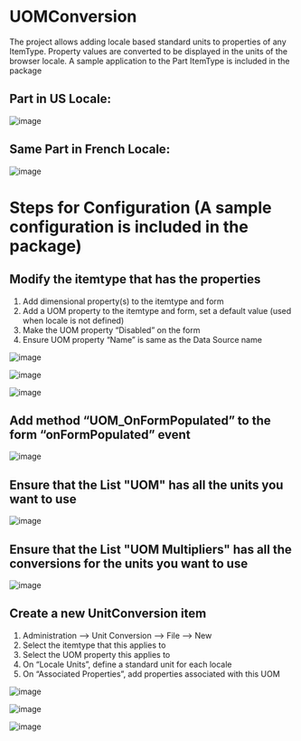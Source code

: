 # UOMConversion
The project allows adding locale based standard units to properties of any ItemType. Property values are converted to be displayed in the units of the browser locale. A sample application to the Part ItemType is included in the package

## Part in US Locale:  

![image](https://user-images.githubusercontent.com/27519066/34441904-a8762b80-ec8c-11e7-9e30-f1c5c73161d6.png)

## Same Part in French Locale:  

![image](https://user-images.githubusercontent.com/27519066/34441887-9460530a-ec8c-11e7-95e0-01db4be76666.png)


# Steps for Configuration (A sample configuration is included in the package)
## Modify the itemtype that has the properties  
1. Add dimensional property(s) to the itemtype and form  
2. Add a UOM property to the itemtype and form, set a default value (used when locale is not defined)  
3. Make the UOM property “Disabled” on the form   
4. Ensure UOM property “Name” is same as the Data Source name   


![image](https://user-images.githubusercontent.com/27519066/34441475-01487b58-ec8a-11e7-8846-ae1bb93707d1.png)

![image](https://user-images.githubusercontent.com/27519066/34441074-756e8250-ec87-11e7-9ef9-27212340e914.png)

![image](https://user-images.githubusercontent.com/27519066/34441526-4a206912-ec8a-11e7-99f5-ae016aefd5c0.png)

## Add method “UOM_OnFormPopulated” to the form “onFormPopulated” event

![image](https://user-images.githubusercontent.com/27519066/34441111-abd130b8-ec87-11e7-8b3a-18fafbaf3723.png)

## Ensure that the List "UOM" has all the units you want to use

![image](https://user-images.githubusercontent.com/27519066/34441153-e6ecae98-ec87-11e7-8f78-fd360bd39c17.png)

## Ensure that the List "UOM Multipliers" has all the conversions for the units you want to use

![image](https://user-images.githubusercontent.com/27519066/34441184-0a1b752a-ec88-11e7-8c21-dce6168eb6ae.png)

## Create a new UnitConversion item  
1. Administration --> Unit Conversion --> File --> New  
2. Select the itemtype that this applies to  
3. Select the UOM property this applies to  
4. On “Locale Units”, define a standard unit for each locale  
5. On “Associated Properties”, add properties associated with this UOM  

![image](https://user-images.githubusercontent.com/27519066/34441228-558e2232-ec88-11e7-8915-87f96518bd50.png)

![image](https://user-images.githubusercontent.com/27519066/34441593-c19faebc-ec8a-11e7-98c0-e6e42a96cae9.png)

![image](https://user-images.githubusercontent.com/27519066/34441602-d638fb58-ec8a-11e7-87c0-560bf1376ecf.png)

